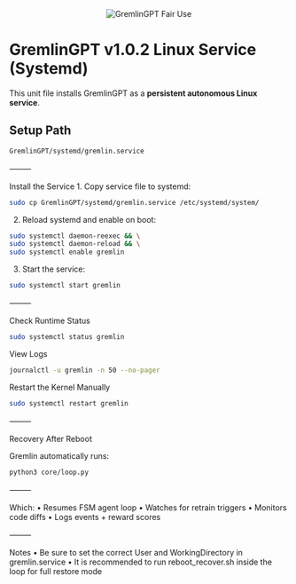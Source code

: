 <div align="center">
  <img src="https://img.shields.io/badge/Fair%20Use-GremlinGPT%20v1.0-black?style=for-the-badge&labelColor=black&color=red&logo=ghost&logoColor=red" alt="GremlinGPT Fair Use">
</div>

# GremlinGPT v1.0.2 Linux Service (Systemd)

This unit file installs GremlinGPT as a **persistent autonomous Linux service**.

## Setup Path

```bash
GremlinGPT/systemd/gremlin.service
```

⸻

Install the Service
	1.	Copy service file to systemd:
```bash
sudo cp GremlinGPT/systemd/gremlin.service /etc/systemd/system/
```

2.	Reload systemd and enable on boot:
```bash
sudo systemctl daemon-reexec && \
sudo systemctl daemon-reload && \
sudo systemctl enable gremlin
```

3.	Start the service:
```bash
sudo systemctl start gremlin
```

⸻

Check Runtime Status
```bash
sudo systemctl status gremlin
```

View Logs
```bash
journalctl -u gremlin -n 50 --no-pager
```

Restart the Kernel Manually
```bash
sudo systemctl restart gremlin
```

⸻

Recovery After Reboot

Gremlin automatically runs:
```bash
python3 core/loop.py
```

⸻

Which:
	•	Resumes FSM agent loop
	•	Watches for retrain triggers
	•	Monitors code diffs
	•	Logs events + reward scores

⸻

Notes
	•	Be sure to set the correct User and WorkingDirectory in gremlin.service
	•	It is recommended to run reboot_recover.sh inside the loop for full restore mode
